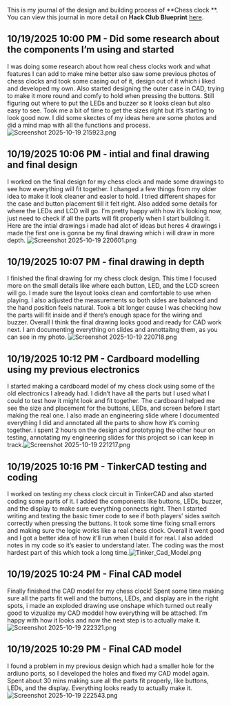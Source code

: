 <!--
  ===================    !!READ THIS NOTICE!!   ====================
  DO NOT edit this file manually. Your changes WILL BE OVERWRITTEN!
  This journal is auto generated and updated by Hack Club Blueprint.
  To edit this file, please edit your journal entries on Blueprint.
  ==================================================================
-->

This is my journal of the design and building process of **Chess clock **.  
You can view this journal in more detail on **Hack Club Blueprint** [here](https://blueprint.hackclub.com/projects/750).


## 10/19/2025 10:00 PM - Did some research about the components I’m using and started  

I was doing some research about how real chess clocks work and what features I can add to make mine better also saw some previous photos of chess clocks and took some casing out of it, design out of it which i liked and developed my own. Also started designing the outer case in CAD, trying to make it more round and comfy to hold when pressing the buttons. Still figuring out where to put the LEDs and buzzer so it looks clean but also easy to see. Took me a bit of time to get the sizes right but it’s starting to look good now. I did some skectes of my ideas here are some photos and did a mind map with all the functions and process.![Screenshot 2025-10-19 215923.png](https://blueprint.hackclub.com/user-attachments/blobs/proxy/eyJfcmFpbHMiOnsiZGF0YSI6MzM4MiwicHVyIjoiYmxvYl9pZCJ9fQ==--90c7f634955b01fe74e73435396f7eee15aa7a0a/Screenshot%202025-10-19%20215923.png)
  

## 10/19/2025 10:06 PM - intial and final drawing and final design  

I worked on the final design for my chess clock and made some drawings to see how everything will fit together. I changed a few things from my older idea to make it look cleaner and easier to hold. I tried different shapes for the case and button placement till it felt right. Also added some details for where the LEDs and LCD will go. I’m pretty happy with how it’s looking now, just need to check if all the parts will fit properly when I start building it. Here are the intial drawings i made had alot of ideas but heres 4 drawings i made the first one is gonna be my final drawing which i will draw in more depth. ![Screenshot 2025-10-19 220601.png](https://blueprint.hackclub.com/user-attachments/blobs/proxy/eyJfcmFpbHMiOnsiZGF0YSI6MzM4MywicHVyIjoiYmxvYl9pZCJ9fQ==--af4a91548bb2fb6979481c0f062de388667d0dc2/Screenshot%202025-10-19%20220601.png)
  

## 10/19/2025 10:07 PM - final drawing in depth  

I finished the final drawing for my chess clock design. This time I focused more on the small details like where each button, LED, and the LCD screen will go. I made sure the layout looks clean and comfortable to use when playing. I also adjusted the measurements so both sides are balanced and the hand position feels natural. Took a bit longer cause I was checking how the parts will fit inside and if there’s enough space for the wiring and buzzer. Overall I think the final drawing looks good and ready for CAD work next. I am documenting everything on slides and annottaitng them, as you can see in my photo. ![Screenshot 2025-10-19 220718.png](https://blueprint.hackclub.com/user-attachments/blobs/proxy/eyJfcmFpbHMiOnsiZGF0YSI6MzM4NCwicHVyIjoiYmxvYl9pZCJ9fQ==--1c9c32e43bc5bbf99253d5add43a423848fd8b10/Screenshot%202025-10-19%20220718.png)
  

## 10/19/2025 10:12 PM - Cardboard modelling using my previous electronics   

I started making a cardboard model of my chess clock using some of the old electronics I already had. I didn’t have all the parts but I used what I could to test how it might look and fit together. The cardboard helped me see the size and placement for the buttons, LEDs, and screen before I start making the real one. I also made an engineering slide where I documented everything I did and annotated all the parts to show how it’s coming together. i spent 2 hours on the design and prototyping the other hour on testing, annotating my engineering slides for this project so i can keep in track.![Screenshot 2025-10-19 221217.png](https://blueprint.hackclub.com/user-attachments/blobs/proxy/eyJfcmFpbHMiOnsiZGF0YSI6MzM4OCwicHVyIjoiYmxvYl9pZCJ9fQ==--ae004a483fa74a50876272606cc0d0c2ef4075ee/Screenshot%202025-10-19%20221217.png)
  

## 10/19/2025 10:16 PM - TinkerCAD testing and coding  

I worked on testing my chess clock circuit in TinkerCAD and also started coding some parts of it. I added the components like buttons, LEDs, buzzer, and the display to make sure everything connects right. Then I started writing and testing the basic timer code to see if both players’ sides switch correctly when pressing the buttons. It took some time fixing small errors and making sure the logic works like a real chess clock. Overall it went good and I got a better idea of how it’ll run when I build it for real. I also added notes in my code so it’s easier to understand later. The coding was the most hardest part of this which took a long time.![Tinker_Cad_Model.png](https://blueprint.hackclub.com/user-attachments/blobs/proxy/eyJfcmFpbHMiOnsiZGF0YSI6MzM4OSwicHVyIjoiYmxvYl9pZCJ9fQ==--7b005ad24034d012e829bdc729b1c6444e479d6b/Tinker_Cad_Model.png)
  

## 10/19/2025 10:24 PM - Final CAD model  

Finally finished the CAD model for my chess clock! Spent some time making sure all the parts fit well and the buttons, LEDs, and display are in the right spots, i made an exploded drawing use onshape which turned out really good to vizualize my CAD moddel how everything will be attached. I’m happy with how it looks and now the next step is to actually make it.![Screenshot 2025-10-19 222321.png](https://blueprint.hackclub.com/user-attachments/blobs/proxy/eyJfcmFpbHMiOnsiZGF0YSI6MzM5MCwicHVyIjoiYmxvYl9pZCJ9fQ==--47c8c122c6ba40d91642fc2e6cee352e2b79b2d2/Screenshot%202025-10-19%20222321.png)
  

## 10/19/2025 10:29 PM - Final CAD model  

I found a problem in my previous design which had a smaller hole for the ardiuno ports, so I developed the holes and fixed my CAD model again. Spent about 30 mins making sure all the parts fit properly, like buttons, LEDs, and the display. Everything looks ready to actually make it.![Screenshot 2025-10-19 222543.png](https://blueprint.hackclub.com/user-attachments/blobs/proxy/eyJfcmFpbHMiOnsiZGF0YSI6MzM5MSwicHVyIjoiYmxvYl9pZCJ9fQ==--cba75452be297f815fd6e17d8fdffac9bccfa497/Screenshot%202025-10-19%20222543.png)
  

